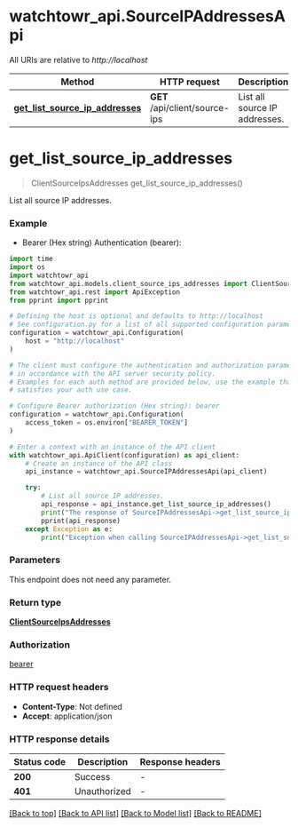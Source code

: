 # watchtowr_api.SourceIPAddressesApi

All URIs are relative to *http://localhost*

Method | HTTP request | Description
------------- | ------------- | -------------
[**get_list_source_ip_addresses**](SourceIPAddressesApi.md#get_list_source_ip_addresses) | **GET** /api/client/source-ips | List all source IP addresses.


# **get_list_source_ip_addresses**
> ClientSourceIpsAddresses get_list_source_ip_addresses()

List all source IP addresses.

### Example

* Bearer (Hex string) Authentication (bearer):
```python
import time
import os
import watchtowr_api
from watchtowr_api.models.client_source_ips_addresses import ClientSourceIpsAddresses
from watchtowr_api.rest import ApiException
from pprint import pprint

# Defining the host is optional and defaults to http://localhost
# See configuration.py for a list of all supported configuration parameters.
configuration = watchtowr_api.Configuration(
    host = "http://localhost"
)

# The client must configure the authentication and authorization parameters
# in accordance with the API server security policy.
# Examples for each auth method are provided below, use the example that
# satisfies your auth use case.

# Configure Bearer authorization (Hex string): bearer
configuration = watchtowr_api.Configuration(
    access_token = os.environ["BEARER_TOKEN"]
)

# Enter a context with an instance of the API client
with watchtowr_api.ApiClient(configuration) as api_client:
    # Create an instance of the API class
    api_instance = watchtowr_api.SourceIPAddressesApi(api_client)

    try:
        # List all source IP addresses.
        api_response = api_instance.get_list_source_ip_addresses()
        print("The response of SourceIPAddressesApi->get_list_source_ip_addresses:\n")
        pprint(api_response)
    except Exception as e:
        print("Exception when calling SourceIPAddressesApi->get_list_source_ip_addresses: %s\n" % e)
```



### Parameters
This endpoint does not need any parameter.

### Return type

[**ClientSourceIpsAddresses**](ClientSourceIpsAddresses.md)

### Authorization

[bearer](../README.md#bearer)

### HTTP request headers

 - **Content-Type**: Not defined
 - **Accept**: application/json

### HTTP response details
| Status code | Description | Response headers |
|-------------|-------------|------------------|
**200** | Success |  -  |
**401** | Unauthorized |  -  |

[[Back to top]](#) [[Back to API list]](../README.md#documentation-for-api-endpoints) [[Back to Model list]](../README.md#documentation-for-models) [[Back to README]](../README.md)


